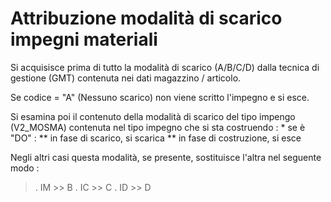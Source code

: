 # Attribuzione modalità di scarico impegni materiali
Si acquisisce prima di tutto la modalità di scarico (A/B/C/D) dalla tecnica di gestione (GMT) contenuta nei dati magazzino / articolo.

Se codice = "A" (Nessuno scarico) non viene scritto l'impegno e si esce.

Si esamina poi il contenuto della modalità di scarico del tipo impengo (V2_MOSMA) contenuta nel tipo impegno che si sta costruendo : 
 \* se è "DO" : 
 \*\* in fase di scarico, si scarica
 \*\* in fase di costruzione, si esce

Negli altri casi questa modalità, se presente, sostituisce l'altra nel seguente modo : 
>.   IM >> B
.   IC >> C
.   ID >> D

